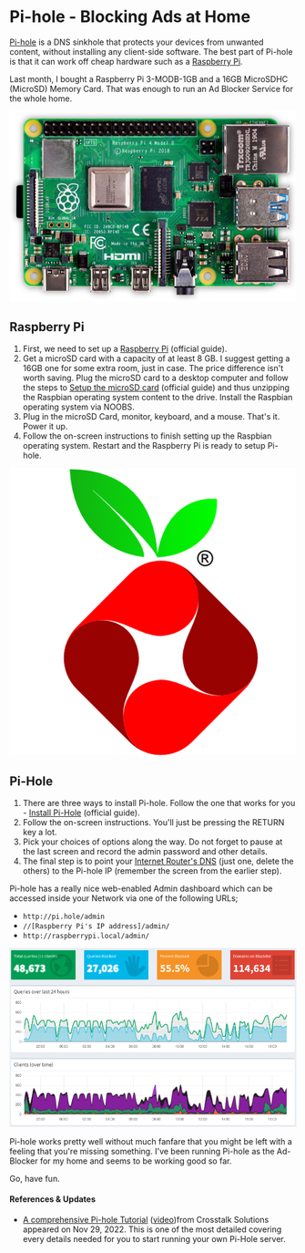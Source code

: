 # Pi-hole - Blocking Ads at Home

[Pi-hole](https://pi-hole.net/) is a DNS sinkhole that protects your devices from unwanted content, without installing any client-side software. The best part of Pi-hole is that it can work off cheap hardware such as a [Raspberry Pi](https://www.raspberrypi.org).

Last month, I bought a Raspberry Pi 3-MODB-1GB and a 16GB MicroSDHC (MicroSD) Memory Card. That was enough to run an Ad Blocker Service for the whole home.

![Raspberry Pi-4)](/static/2019/raspberry-pi-4.png)

## Raspberry Pi

1. First, we need to set up a [Raspberry Pi](https://projects.raspberrypi.org/en/projects/raspberry-pi-setting-up) (official guide).
1. Get a microSD card with a capacity of at least 8 GB. I suggest getting a 16GB one for some extra room, just in case. The price difference isn't worth saving. Plug the microSD card to a desktop computer and follow the steps to [Setup the microSD card](https://projects.raspberrypi.org/en/projects/raspberry-pi-setting-up/3)  (official guide) and thus unzipping the Raspbian operating system content to the drive. Install the Raspbian operating system via NOOBS.
1. Plug in the microSD Card, monitor, keyboard, and a mouse. That's it. Power it up.
1. Follow the on-screen instructions to finish setting up the Raspbian operating system. Restart and the Raspberry Pi is ready to setup Pi-hole.

<a href="https://pi-hole.net/"><img class="small right" src="/static/2019/pi-hole-logo.png" alt="Pi-hole"></a>

## Pi-Hole

1. There are three ways to install Pi-hole. Follow the one that works for you - [Install Pi-Hole](https://github.com/pi-hole/pi-hole/#one-step-automated-install) (official guide).
1. Follow the on-screen instructions. You'll just be pressing the RETURN key a lot.
1. Pick your choices of options along the way. Do not forget to pause at the last screen and record the admin password and other details. 
1. The final step is to point your [Internet Router's DNS](https://www.lifewire.com/how-to-change-dns-servers-on-most-popular-routers-2617995) (just one, delete the others) to the Pi-hole IP (remember the screen from the earlier step).

Pi-hole has a really nice web-enabled Admin dashboard which can be accessed inside your Network via one of the following URLs;

- `http://pi.hole/admin`
- `//[Raspberry Pi's IP address]/admin/`
- `http://raspberrypi.local/admin/`

![Pi-Hole Dashboard)](/static/2019/pi-hole-dashboard.png)

Pi-hole works pretty well without much fanfare that you might be left with a feeling that you're missing something. I've been running Pi-hole as the Ad-Blocker for my home and seems to be working good so far.

Go, have fun.

#### References & Updates

- [A comprehensive Pi-hole Tutorial](https://www.crosstalksolutions.com/the-worlds-greatest-pi-hole-and-unbound-tutorial-2023/) ([video](https://www.youtube.com/watch?v=cE21YjuaB6o))from Crosstalk Solutions appeared on Nov 29, 2022. This is one of the most detailed covering  every details needed for you to start  running your own Pi-Hole server.